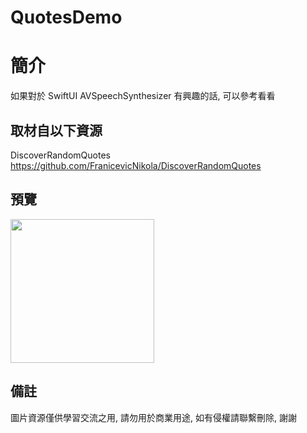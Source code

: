 # QuotesDemo

簡介
==================================
如果對於 SwiftUI AVSpeechSynthesizer 有興趣的話, 可以參考看看                               

取材自以下資源
--------
DiscoverRandomQuotes           
https://github.com/FranicevicNikola/DiscoverRandomQuotes                                                                                                                     
                                                                                                                                                                       
預覽
--------
<p align="left">
  <img src="https://i.imgur.com/j5Di6Vm.png" width="230"/>
</p> 

備註
--------
圖片資源僅供學習交流之用, 請勿用於商業用途, 如有侵權請聯繫刪除, 謝謝   
